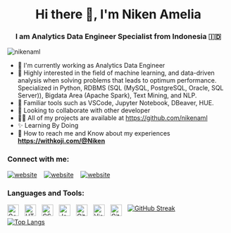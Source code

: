 <h1 align="center">Hi there 👋, I'm Niken Amelia</h1>
<h3 align="center">I am <b>Analytics Data Engineer Specialist</b> from Indonesia 🇮🇩</h3>

<p align="left"> <img src="https://komarev.com/ghpvc/?username=nikenaml&label=Profile%20views&color=0e75b6&style=flat" alt="nikenaml" /> </p>

- 📌 I'm currently working as Analytics Data Engineer
- 📝	 Highly interested in the field of machine learning, and data-driven analysis when solving problems that leads to optimum performance. 
Specialized in Python, RDBMS (SQL (MySQL, PostgreSQL, Oracle, SQL Server)), Bigdata Area (Apache Spark), Text Mining, and NLP. 
- 🎯 Familiar tools such as VSCode, Jupyter Notebook, DBeaver, HUE. 
- 🤝 Looking to collaborate with other developer
- 👨‍💻 All of my projects are available at https://github.com/nikenaml
- ✨ Learning By Doing
- 🔗 How to reach me and Know about my experiences **https://withkoji.com/@Niken**


### Connect with me:

[![website](https://img.icons8.com/fluency/48/000000/instagram-new.png)](https://www.instagram.com/niken.aml)
&nbsp;&nbsp;
[![website](https://img.icons8.com/fluency/48/000000/linkedin.png)](https://www.linkedin.com/in/nikenamelia/)
&nbsp;&nbsp;
[![website](https://img.icons8.com/external-tal-revivo-shadow-tal-revivo/48/000000/external-stack-overflow-is-a-question-and-answer-site-for-professional-logo-shadow-tal-revivo.png)](https://stackoverflow.com/users/14388578/niken-amelia)


### Languages and Tools:

<img align="left" alt="Golang" width="26px" src="https://cdn.jsdelivr.net/gh/devicons/devicon/icons/go/go-original.svg" style="padding-right:10px;" />          
<img align="left" alt="HTML5" width="26px" src="https://cdn.jsdelivr.net/gh/devicons/devicon/icons/html5/html5-original.svg" style="padding-right:10px;" />
<img align="left" alt="CSS3" width="26px" src="https://cdn.jsdelivr.net/gh/devicons/devicon/icons/css3/css3-original.svg" style="padding-right:10px;" />
<img align="left" alt="JavaScript" width="26px" src="https://cdn.jsdelivr.net/gh/devicons/devicon/icons/javascript/javascript-original.svg" style="padding-right:10px;" />
<img align="left" alt="Git" width="26px" src="https://cdn.jsdelivr.net/gh/devicons/devicon/icons/git/git-original.svg" style="padding-right:10px;" />
<img align="left" alt="Visual Studio Code" width="26px" src="https://cdn.jsdelivr.net/gh/devicons/devicon/icons/vscode/vscode-original.svg" style="padding-right:10px;" />
<img align="left" alt="GitHub" width="26px" src="https://user-images.githubusercontent.com/3369400/139447912-e0f43f33-6d9f-45f8-be46-2df5bbc91289.png" style="padding-right:10px;" />


[![GitHub Streak](http://github-readme-streak-stats.herokuapp.com?user=nikenaml&theme=dark&background=000000)](https://git.io/streak-stats)

[![Top Langs](https://github-readme-stats.vercel.app/api/top-langs/?username=nikenaml&layout=compact&theme=vision-friendly-dark)](https://github.com/anuraghazra/github-readme-stats)



